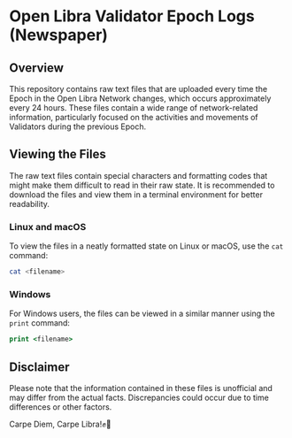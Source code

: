 
# Open Libra Validator Epoch Logs (Newspaper)

## Overview

This repository contains raw text files that are uploaded every time the Epoch in the Open Libra Network changes, which occurs approximately every 24 hours. These files contain a wide range of network-related information, particularly focused on the activities and movements of Validators during the previous Epoch.

## Viewing the Files

The raw text files contain special characters and formatting codes that might make them difficult to read in their raw state. It is recommended to download the files and view them in a terminal environment for better readability.

### Linux and macOS

To view the files in a neatly formatted state on Linux or macOS, use the `cat` command:

```bash
cat <filename>
```

### Windows

For Windows users, the files can be viewed in a similar manner using the `print` command:

```cmd
print <filename>
```

## Disclaimer

Please note that the information contained in these files is unofficial and may differ from the actual facts. Discrepancies could occur due to time differences or other factors.

Carpe Diem, Carpe Libra!✊🔆
